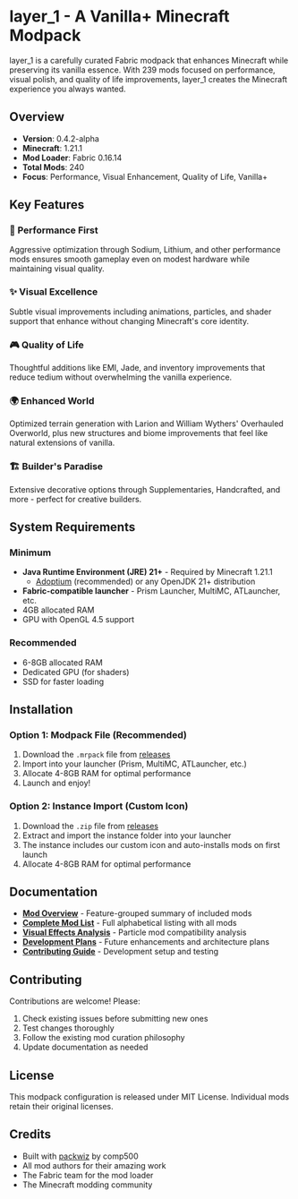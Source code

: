 # layer_1 - A Vanilla+ Minecraft Modpack

layer_1 is a carefully curated Fabric modpack that enhances Minecraft while preserving its vanilla essence. With 239 mods focused on performance, visual polish, and quality of life improvements, layer_1 creates the Minecraft experience you always wanted.

## Overview

- **Version**: 0.4.2-alpha
- **Minecraft**: 1.21.1
- **Mod Loader**: Fabric 0.16.14
- **Total Mods**: 240
- **Focus**: Performance, Visual Enhancement, Quality of Life, Vanilla+

## Key Features

### 🚀 Performance First
Aggressive optimization through Sodium, Lithium, and other performance mods ensures smooth gameplay even on modest hardware while maintaining visual quality.

### ✨ Visual Excellence
Subtle visual improvements including animations, particles, and shader support that enhance without changing Minecraft's core identity.

### 🎮 Quality of Life
Thoughtful additions like EMI, Jade, and inventory improvements that reduce tedium without overwhelming the vanilla experience.

### 🌍 Enhanced World
Optimized terrain generation with Larion and William Wythers' Overhauled Overworld, plus new structures and biome improvements that feel like natural extensions of vanilla.

### 🏗️ Builder's Paradise
Extensive decorative options through Supplementaries, Handcrafted, and more - perfect for creative builders.

## System Requirements

### Minimum
- **Java Runtime Environment (JRE) 21+** - Required by Minecraft 1.21.1
  - [Adoptium](https://adoptium.net/) (recommended) or any OpenJDK 21+ distribution
- **Fabric-compatible launcher** - Prism Launcher, MultiMC, ATLauncher, etc.
- 4GB allocated RAM
- GPU with OpenGL 4.5 support

### Recommended
- 6-8GB allocated RAM
- Dedicated GPU (for shaders)
- SSD for faster loading

## Installation

### Option 1: Modpack File (Recommended)
1. Download the `.mrpack` file from [releases](https://github.com/mannie-exe/layer_1/releases)
2. Import into your launcher (Prism, MultiMC, ATLauncher, etc.)
3. Allocate 4-8GB RAM for optimal performance
4. Launch and enjoy!

### Option 2: Instance Import (Custom Icon)
1. Download the `.zip` file from [releases](https://github.com/mannie-exe/layer_1/releases)
2. Extract and import the instance folder into your launcher
3. The instance includes our custom icon and auto-installs mods on first launch
4. Allocate 4-8GB RAM for optimal performance

## Documentation

- **[Mod Overview](docs/MODS.md)** - Feature-grouped summary of included mods
- **[Complete Mod List](docs/MOD_LIST.md)** - Full alphabetical listing with all mods
- **[Visual Effects Analysis](docs/FX.md)** - Particle mod compatibility analysis
- **[Development Plans](docs/PLAN.md)** - Future enhancements and architecture plans
- **[Contributing Guide](docs/contributing/LOCAL_TESTING.md)** - Development setup and testing

## Contributing

Contributions are welcome! Please:
1. Check existing issues before submitting new ones
2. Test changes thoroughly
3. Follow the existing mod curation philosophy
4. Update documentation as needed

## License

This modpack configuration is released under MIT License. Individual mods retain their original licenses.

## Credits

- Built with [packwiz](https://github.com/packwiz/packwiz) by comp500
- All mod authors for their amazing work
- The Fabric team for the mod loader
- The Minecraft modding community
